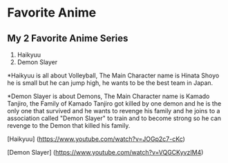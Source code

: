 # Favorite Anime

## My 2 Favorite Anime Series

1. Haikyuu
2. Demon Slayer

*Haikyuu is all about Volleyball, The Main Character name is Hinata Shoyo he is small but he can jump high, he wants to be the best team in Japan.

*Demon Slayer is about Demons, The Main Character name is Kamado Tanjiro, the Family of Kamado Tanjiro got killed by one demon and he is the only one that survived and he wants to revenge his family and he joins to a association called "Demon Slayer" to train and to become strong so he can revenge to the Demon that killed his family.

[Haikyuu] (https://www.youtube.com/watch?v=JOGp2c7-cKc)

[Demon Slayer] (https://www.youtube.com/watch?v=VQGCKyvzIM4)
